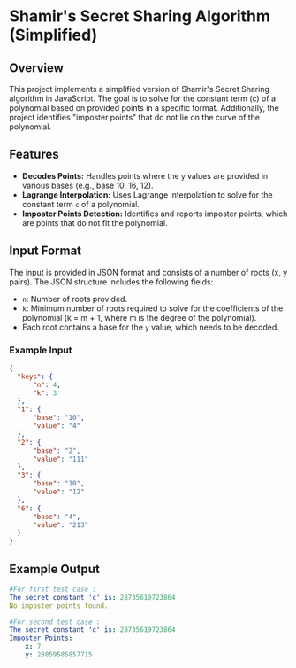 # Shamir's Secret Sharing Algorithm (Simplified)

## Overview
This project implements a simplified version of Shamir's Secret Sharing algorithm in JavaScript. The goal is to solve for the constant term (c) of a polynomial based on provided points in a specific format. Additionally, the project identifies "imposter points" that do not lie on the curve of the polynomial.

## Features
- **Decodes Points:** Handles points where the `y` values are provided in various bases (e.g., base 10, 16, 12).
- **Lagrange Interpolation:** Uses Lagrange interpolation to solve for the constant term `c` of a polynomial.
- **Imposter Points Detection:** Identifies and reports imposter points, which are points that do not fit the polynomial.

## Input Format
The input is provided in JSON format and consists of a number of roots (x, y pairs). The JSON structure includes the following fields:

- `n`: Number of roots provided.
- `k`: Minimum number of roots required to solve for the coefficients of the polynomial (k = m + 1, where m is the degree of the polynomial).
- Each root contains a base for the `y` value, which needs to be decoded.

### Example Input
```json
{
  "keys": {
      "n": 4,
      "k": 3
  },
  "1": {
      "base": "10",
      "value": "4"
  },
  "2": {
      "base": "2",
      "value": "111"
  },
  "3": {
      "base": "10",
      "value": "12"
  },
  "6": {
      "base": "4",
      "value": "213"
  }
}
```
## Example Output
```yaml
#For first test case : 
The secret constant 'c' is: 28735619723864
No imposter points found.

#For second test case : 
The secret constant 'c' is: 28735619723864
Imposter Points:
    x: 7
    y: 28859585857715


